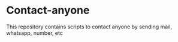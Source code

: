 # Contact-anyone
This repository contains scripts to contact anyone by sending mail, whatsapp, number, etc
